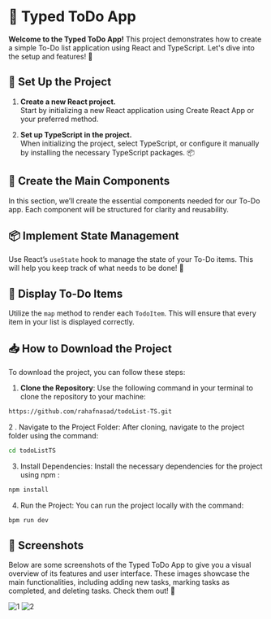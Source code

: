 # 📝 Typed ToDo App

**Welcome to the Typed ToDo App!** This project demonstrates how to create a simple To-Do list application using React and TypeScript. Let's dive into the setup and features! 🚀

## 🚀 Set Up the Project

1. **Create a new React project.**  
   Start by initializing a new React application using Create React App or your preferred method. 

2. **Set up TypeScript in the project.**  
   When initializing the project, select TypeScript, or configure it manually by installing the necessary TypeScript packages. 📦

## 🎨 Create the Main Components

In this section, we’ll create the essential components needed for our To-Do app. Each component will be structured for clarity and reusability.

## 📦 Implement State Management

Use React’s `useState` hook to manage the state of your To-Do items. This will help you keep track of what needs to be done! 💪

## 📜 Display To-Do Items

Utilize the `map` method to render each `TodoItem`. This will ensure that every item in your list is displayed correctly. 

## 📥 How to Download the Project

To download the project, you can follow these steps:

1. **Clone the Repository**: Use the following command in your terminal to clone the repository to your machine:

 ```bash
 https://github.com/rahafnasad/todoList-TS.git
   ```
 2 . Navigate to the Project Folder: After cloning, navigate to the project folder using the command:
 ```bash
 cd todoListTS
```
 
   3. Install Dependencies: Install the necessary dependencies for the project using npm :

   ```bash
   npm install
   ```
   4. Run the Project: You can run the project locally with the command:

   ```bash
   bpm run dev
   ```

   ## 📸 Screenshots

Below are some screenshots of the Typed ToDo App to give you a visual overview of its features and user interface. These images showcase the main functionalities, including adding new tasks, marking tasks as completed, and deleting tasks. Check them out! 👀

![1](https://github.com/user-attachments/assets/2dbba520-8496-4308-87d5-03eaf3a3fe28)
![2](https://github.com/user-attachments/assets/472d5d26-09b4-47a9-a102-5bf3b9f28f40)


